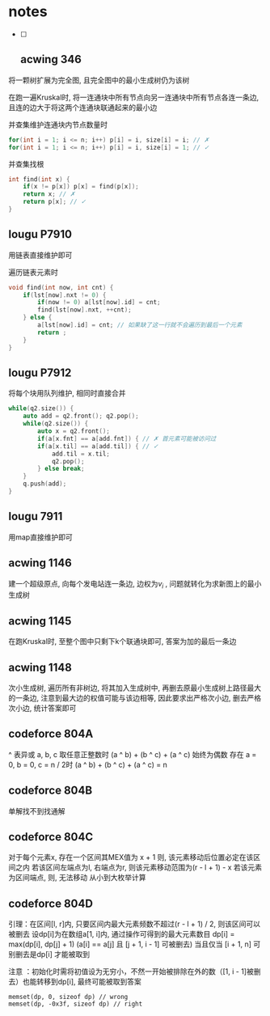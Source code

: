 # notes

- [ ] ## acwing 346


将一颗树扩展为完全图, 且完全图中的最小生成树仍为该树

在跑一遍Kruskal时, 将一连通块中所有节点向另一连通块中所有节点各连一条边, 且连的边大于将这两个连通块联通起来的最小边

并查集维护连通块内节点数量时

``` cpp
for(int i = 1; i <= n; i++) p[i] = i, size[i] = i; // ✗
for(int i = 1; i <= n; i++) p[i] = i, size[i] = 1; // ✓
```

并查集找根

``` cpp
int find(int x) {
    if(x != p[x]) p[x] = find(p[x]);
    return x; // ✗
    return p[x]; // ✓
}
```

## lougu P7910
用链表直接维护即可

遍历链表元素时

``` cpp
void find(int now, int cnt) {
	if(lst[now].nxt != 0) {
		if(now != 0) a[lst[now].id] = cnt;
		find(lst[now].nxt, ++cnt);
	} else {
		a[lst[now].id] = cnt; // 如果缺了这一行就不会遍历到最后一个元素
		return ;
	}
}
```

##  lougu P7912

将每个块用队列维护, 相同时直接合并

``` cpp
while(q2.size()) {
    auto add = q2.front(); q2.pop();
    while(q2.size()) {
        auto x = q2.front(); 
        if(a[x.fnt] == a[add.fnt]) { // ✗ 首元素可能被访问过
        if(a[x.til] == a[add.til]) { // ✓ 
            add.til = x.til;
            q2.pop();
        } else break;
    }
    q.push(add);
}
```



## lougu 7911

用map直接维护即可

## acwing 1146

建一个超级原点, 向每个发电站连一条边, 边权为$v_i$ , 问题就转化为求新图上的最小生成树

## acwing 1145

在跑Kruskal时, 至整个图中只剩下k个联通块即可, 答案为加的最后一条边

## acwing 1148

次小生成树, 遍历所有非树边, 将其加入生成树中, 再删去原最小生成树上路径最大的一条边, 注意到最大边的权值可能与该边相等, 因此要求出严格次小边, 删去严格次小边, 统计答案即可

## codeforce 804A
^ 表异或
a, b, c 取任意正整数时
(a ^ b) + (b ^ c) + (a ^ c) 始终为偶数
存在 a = 0, b = 0, c = n / 2时
(a ^ b) + (b ^ c) + (a ^ c) = n

## codeforce 804B
单解找不到找通解

## codeforce 804C
对于每个元素x, 存在一个区间其MEX值为 x + 1
则, 该元素移动后位置必定在该区间之内
若该区间左端点为l, 右端点为r, 则该元素移动范围为(r - l + 1) - x 
若该元素为区间端点, 则, 无法移动 
从小到大枚举计算

## codeforce 804D
引理：在区间[l, r]内, 只要区间内最大元素频数不超过(r - l + 1) / 2, 则该区间可以被删去
设dp[i]为在数组a[1, i]内, 通过操作可得到的最大元素数目
dp[i] = max(dp[i], dp[j] + 1) (a[i] == a[j] 且 [j + 1, i - 1] 可被删去)
当且仅当 [i + 1, n] 可别删去是dp[i] 才能被取到

注意 ：初始化时需将初值设为无穷小，不然一开始被排除在外的数（[1, i - 1]被删去）也能转移到dp[i], 最终可能被取到答案
```
memset(dp, 0, sizeof dp) // wrong
memset(dp, -0x3f, sizeof dp) // right
```